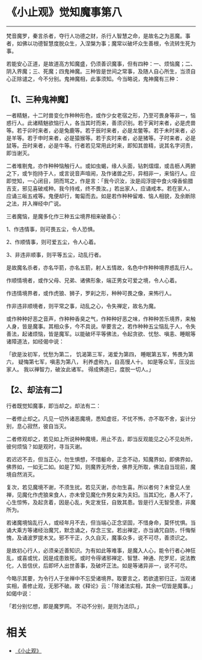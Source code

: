 
# 《小止观》觉知魔事第八

------

梵音魔罗，秦言杀者，夺行人功德之财，杀行人智慧之命，是故名之为恶魔。事者，如佛以功德智慧度脱众生，入涅槃为事；魔常以破坏众生善根，令流转生死为事。

若能安心正道，是故道高方知魔盛，仍须善识魔事，但有四种：一、烦恼魔；二、阴入界魔；三、死魔；四鬼神魔。三种皆是世间之常事，及随人自心所生，当须自心正除谴之，今不分别。鬼神魔相，此事须知。今当略说，鬼神魔有三种：

## 【1、三种鬼神魔】

一者精魅，十二时兽变化作种种形色，或作少女老宿之形，乃至可畏身等非一，恼惑行人。此诸精魅欲恼行人，各当其时而来，善须识别。若于寅时来者，必是虎兽等。若于卯时来者，必是兔鹿等。若于辰时来者，必是龙鳖等。若于未时来者，必是羊等。若于申时来者，必是猿猴等。若于亥时来者，必是猪等。子时来者，必是鼠等。丑时来者，必是牛等。行者若见常用此时来，即知其兽精，说其名字诃责，即当谢灭。

二者堆剔鬼，亦作种种恼触行人。或如虫蝎，缘人头面，钻刺熠熠，或击枥人两腑之下，或乍抱持于人，或言说音声喧闹，及作诸兽之形，异相非一，来恼行人。应即觉知，一心闭目，阴而骂之，作是言：「我今识汝，汝是阎浮提中食火嗅香偷腊吉支，邪见喜破戒种。我今持戒，终不畏汝。」若出家人，应诵戒本。若在家人，应诵三皈五戒等。鬼便却行，匍匐而去。如是若作种种留难、恼人相貌，及余断除之法，并入禅经中广说。

三者魔恼，是魔多化作三种五尘境界相来破善心：

1、作违情事，则可畏五尘，令人恐惧。

2、作顺情事，则可爱五尘，令人心着。

3、非违非顺事，则平等五尘，动乱行者。

是故魔名杀者，亦名华箭，亦名五箭，射人五情故，名色中作种种境界惑乱行人。

作顺情境者，或作父母、兄弟、诸佛形象，端正男女可爱之境，令人心着。

作违情境界者，或作虎狼、狮子，罗刹之形，种种可畏之像，来怖行人。

作非违非顺境者，则平常之事，动乱之心，令失禅定，故名为魔。

或作种种好恶之音声，作种种香臭之气，作种种好恶之味，作种种苦乐境界，来触人身，皆是魔事。其相众多，今不具说。举要言之，若作种种五尘恼乱于人，令失善法，起诸烦恼，皆是魔军。以能破坏平等佛法，令起贪欲、忧愁、嗔恚、睡眠等诸障道法，如经偈中说：

「欲是汝初军，忧愁为第二，
饥渴第三军，渴爱为第四，
睡眠第五军，怖畏为第六，
疑悔第七军，嗔恚为第八，
利养虚称九，自高慢人十。
如是等众军，压没出家人。
我以禅智力，破汝此诸军。
得成佛道已，度脱一切人。」

## 【2、却法有二】

行者既觉知魔事，即当却之。却法有二：

一者修止却之。凡见一切外诸恶魔境，悉知虚诳，不忧不怖，亦不取不舍，妄计分别，息心寂然，彼自当灭。

二者修观却之，若见如上所说种种魔境，用止不去，即当反观能见之心不见处所，彼何烦恼？如是观时，寻当灭谢。

若迟迟不去，但当正心，勿生惧想，不惜躯命，正念不动，知魔界如，即佛界如，佛界如，一如无二如。如是了知，则魔界无所舍，佛界无所取，佛法自当现前，魔境自然消灭。

复次，若见魔境不谢，不须生扰。若见灭谢，亦勿生喜。所以者何？未曾见人坐禅，见魔化作虎狼来食人，亦未曾见魔化作男女来为夫妇。当其幻化，愚人不了，心生惊怖，及起贪着，因是心乱，失定发狂，自致其患。皆是行人无智受患，非魔所为。

若诸魔境恼乱行人，或经年月不去，但当端心正念坚固，不惜身命，莫怀忧惧。当诵大乘方等诸经治魔咒，默念诵之，存念三宝。若出禅定，亦当诵咒自防，忏悔惭愧，及诵波罗提木叉。邪不干正，久久自灭，魔事众多，说不可尽，善须识之。

是故初心行人，必须亲近善知识。为有如此等难事，是魔入人心，能令行者心神狂乱，或喜或忧，因是成患致死。或时令得诸邪禅定、智慧、神通、陀罗尼，说法教化，人皆信伏，后即坏人出世善事，及破坏正法。如是等诸异非一，说不可尽。

今略示其要，为令行人于坐禅中不忘受诸境界。取要言之，若欲遣邪归正，当观诸实相，善修止观，无邪不破。故《释论》云：「除诸法实相，其余一切皆是魔事。」如偈中说：

「若分别忆想，即是魔罗网。
不动不分别，是则为法印。」

# 相关

- [《小止观》](http://www.quanxue.cn/CT_FoJia/XiaoZhiGIndex.html)
